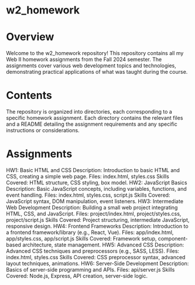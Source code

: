 # w2_homework

# Overview
Welcome to the w2_homework repository! This repository contains all my Web II homework assignments from the Fall 2024 semester. The assignments cover various web development topics and technologies, demonstrating practical applications of what was taught during the course.

# Contents
The repository is organized into directories, each corresponding to a specific homework assignment. Each directory contains the relevant files and a README detailing the assignment requirements and any specific instructions or considerations.

# Assignments
HW1: Basic HTML and CSS
Description: Introduction to basic HTML and CSS, creating a simple web page.
Files: index.html, styles.css
Skills Covered: HTML structure, CSS styling, box model.
HW2: JavaScript Basics
Description: Basic JavaScript concepts, including variables, functions, and event handling.
Files: index.html, styles.css, script.js
Skills Covered: JavaScript syntax, DOM manipulation, event listeners.
HW3: Intermediate Web Development
Description: Building a small web project integrating HTML, CSS, and JavaScript.
Files: project/index.html, project/styles.css, project/script.js
Skills Covered: Project structuring, intermediate JavaScript, responsive design.
HW4: Frontend Frameworks
Description: Introduction to a frontend framework/library (e.g., React, Vue).
Files: app/index.html, app/styles.css, app/script.js
Skills Covered: Framework setup, component-based architecture, state management.
HW5: Advanced CSS
Description: Advanced CSS techniques and preprocessors (e.g., SASS, LESS).
Files: index.html, styles.css
Skills Covered: CSS preprocessor syntax, advanced layout techniques, animations.
HW6: Server-Side Development
Description: Basics of server-side programming and APIs.
Files: api/server.js
Skills Covered: Node.js, Express, API creation, server-side logic.
